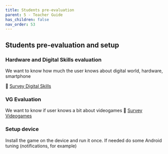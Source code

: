 ```yaml
---
title: Students pre-evaluation
parent: 5 - Teacher Guide
has_children: false
nav_order: 53
---
```


## Students pre-evaluation and setup 

### Hardware and Digital Skills evaluation
We want to know how much the user knows about digital world, hardware, smartphone

📄 [Survey Digital Skills](5_teacher_guide/54_quiz_digital.md)

### VG Evaluation
We want to know if user knows a bit about videogames
📄 [Survey Videogames](2_videogames/23_quiz_videogames.md)

### Setup device
Install the game on the device and run it once.
If needed do some Android tuning (notifications, for example)
